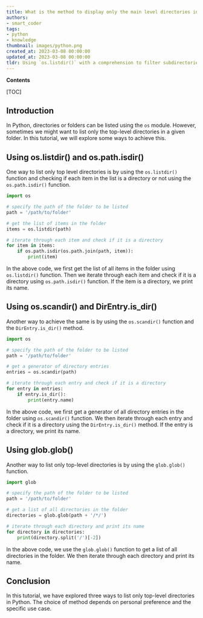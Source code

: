 ```yaml
---
title: What is the method to display only the main level directories in python?
authors:
- smart_coder
tags:
- python
- knowledge
thumbnail: images/python.png
created_at: 2023-03-08 00:00:00
updated_at: 2023-03-08 00:00:00
tldr: Using `os.listdir()` with a comprehension to filter subdirectories `[d for d in os.listdir() if os.path.isdir(d)]`.
---
```


**Contents**

[TOC]

## Introduction

In Python, directories or folders can be listed using the `os` module. However, sometimes we might want to list only the top-level directories in a given folder. In this tutorial, we will explore some ways to achieve this.

## Using os.listdir() and os.path.isdir()

One way to list only top level directories is by using the `os.listdir()` function and checking if each item in the list is a directory or not using the `os.path.isdir()` function.

``` python
import os

# specify the path of the folder to be listed
path = '/path/to/folder'

# get the list of items in the folder
items = os.listdir(path)

# iterate through each item and check if it is a directory
for item in items:
    if os.path.isdir(os.path.join(path, item)):
        print(item)
```

In the above code, we first get the list of all items in the folder using `os.listdir()` function. Then we iterate through each item and check if it is a directory using `os.path.isdir()` function. If the item is a directory, we print its name.

## Using os.scandir() and DirEntry.is_dir()

Another way to achieve the same is by using the `os.scandir()` function and the `DirEntry.is_dir()` method.

``` python
import os

# specify the path of the folder to be listed
path = '/path/to/folder'

# get a generator of directory entries
entries = os.scandir(path)

# iterate through each entry and check if it is a directory
for entry in entries:
    if entry.is_dir():
        print(entry.name)
```

In the above code, we first get a generator of all directory entries in the folder using `os.scandir()` function. We then iterate through each entry and check if it is a directory using the `DirEntry.is_dir()` method. If the entry is a directory, we print its name.

## Using glob.glob()

Another way to list only top-level directories is by using the `glob.glob()` function.

``` python
import glob

# specify the path of the folder to be listed
path = '/path/to/folder'

# get a list of all directories in the folder
directories = glob.glob(path + '/*/')

# iterate through each directory and print its name
for directory in directories:
    print(directory.split('/')[-2])
```

In the above code, we use the `glob.glob()` function to get a list of all directories in the folder. We then iterate through each directory and print its name.

## Conclusion

In this tutorial, we have explored three ways to list only top-level directories in Python. The choice of method depends on personal preference and the specific use case.
